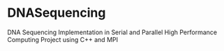 # DNASequencing
DNA Sequencing Implementation in Serial and Parallel
High Performance Computing Project using C++ and MPI
